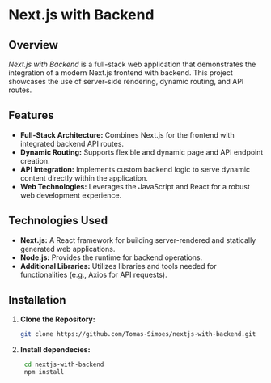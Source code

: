 # Next.js with Backend

## Overview

*Next.js with Backend* is a full-stack web application that demonstrates the integration of a modern Next.js frontend with backend. This project showcases the use of server-side rendering, dynamic routing, and API routes.

## Features

- **Full-Stack Architecture:** Combines Next.js for the frontend with integrated backend API routes.
- **Dynamic Routing:** Supports flexible and dynamic page and API endpoint creation.
- **API Integration:** Implements custom backend logic to serve dynamic content directly within the application.
- **Web Technologies:** Leverages the JavaScript and React for a robust web development experience.

## Technologies Used

- **Next.js:** A React framework for building server-rendered and statically generated web applications.
- **Node.js:** Provides the runtime for backend operations.
- **Additional Libraries:** Utilizes libraries and tools needed for functionalities (e.g., Axios for API requests).

## Installation

1. **Clone the Repository:**
   ```bash
   git clone https://github.com/Tomas-Simoes/nextjs-with-backend.git
   ```

2. **Install dependecies:** 
   ```bash
    cd nextjs-with-backend
    npm install
   ```
